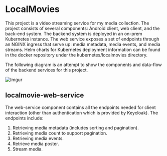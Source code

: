 <h1>LocalMovies</h1>

This project is a video streaming service for my media collection. The project consists of
several components: Android client, web client, and the back-end system. The backend system
is deployed in an on-prem Kubernetes instance. The web service exposes a set of endpoints
through an NGINX ingress that serve up: media metadata, media events, and media streams. Helm 
charts for Kubernetes deployment information can be found in the docker repository under the 
kubernetes/localmovies directory.

The following diagram is an attempt to show the components and data-flow of the backend
services for this project.

![Imgur](https://i.imgur.com/Ni3fXd7.png)

<h2>localmovie-web-service</h2>

The web-service component contains all the endpoints needed for client interaction 
(other than authentication which is provided by Keycloak). The endpoints include:

1) Retrieving media metadata (includes sorting and pagination).
2) Retrieving media count to support pagination.
3) Retrieving media events.
4) Retrieve media poster.
5) Stream media.